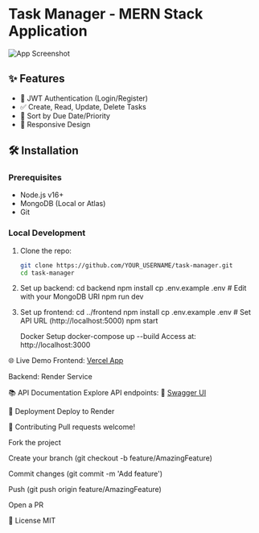# Task Manager - MERN Stack Application

![App Screenshot](./screenshots/dashboard.png)

## ✨ Features
- 🔐 JWT Authentication (Login/Register)
- ✅ Create, Read, Update, Delete Tasks
- 📅 Sort by Due Date/Priority
- 🎨 Responsive Design

## 🛠️ Installation

### Prerequisites
- Node.js v16+
- MongoDB (Local or Atlas)
- Git

### Local Development
1. Clone the repo:
   ```bash
   git clone https://github.com/YOUR_USERNAME/task-manager.git
   cd task-manager

2. Set up backend:
   cd backend
   npm install
   cp .env.example .env  # Edit with your MongoDB URI
   npm run dev

3. Set up frontend:
   cd ../frontend
   npm install
   cp .env.example .env  # Set API URL (http://localhost:5000)
   npm start 

   Docker Setup
docker-compose up --build
Access at: http://localhost:3000

🌐 Live Demo
Frontend: [Vercel App](https://task-manager-git-main-thisarashehankavindas-projects.vercel.app)

Backend: Render Service

📚 API Documentation
Explore API endpoints:
🔗 [Swagger UI](http://localhost:5000/api-docs/)

🚀 Deployment
Deploy to Render

🤝 Contributing
Pull requests welcome!

Fork the project

Create your branch (git checkout -b feature/AmazingFeature)

Commit changes (git commit -m 'Add feature')

Push (git push origin feature/AmazingFeature)

Open a PR

📜 License
MIT  